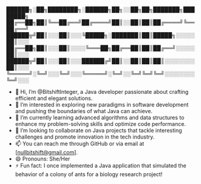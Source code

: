 
██████╗░██╗████████╗░██████╗██╗░░██╗██╗███████╗████████╗
██╔══██╗██║╚══██╔══╝██╔════╝██║░░██║██║██╔════╝╚══██╔══╝
██████╦╝██║░░░██║░░░╚█████╗░███████║██║█████╗░░░░░██║░░░
██╔══██╗██║░░░██║░░░░╚═══██╗██╔══██║██║██╔══╝░░░░░██║░░░
██████╦╝██║░░░██║░░░██████╔╝██║░░██║██║██║░░░░░░░░██║░░░
╚═════╝░╚═╝░░░╚═╝░░░╚═════╝░╚═╝░░╚═╝╚═╝╚═╝░░░░░░░░╚═╝░░░
- 👋 Hi, I’m @BitshiftInteger, a Java developer passionate about crafting efficient and elegant solutions.
- 👀 I’m interested in exploring new paradigms in software development and pushing the boundaries of what Java can achieve.
- 🌱 I’m currently learning advanced algorithms and data structures to enhance my problem-solving skills and optimize code performance.
- 💞️ I’m looking to collaborate on Java projects that tackle interesting challenges and promote innovation in the tech industry.
- 📫 You can reach me through GitHub or via email at [nullbitshift@gmail.com].
- 😄 Pronouns: She/Her
- ⚡ Fun fact: I once implemented a Java application that simulated the behavior of a colony of ants for a biology research project!

